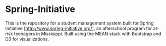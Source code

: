 # Spring-Initiative
This is the repository for a student management system built for Spring Initiative [http://www.spring-initiative.org/], an afterschool program for at-risk teenagers in Missisippi. Built using the MEAN stack with Bootstrap and D3 for visualizations.
